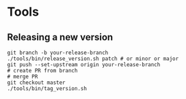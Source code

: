 # Tools

## Releasing a new version
```
git branch -b your-release-branch
./tools/bin/release_version.sh patch # or minor or major
git push --set-upstream origin your-release-branch
# create PR from branch
# merge PR
git checkout master
./tools/bin/tag_version.sh
```
